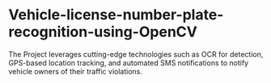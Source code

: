 # Vehicle-license-number-plate-recognition-using-OpenCV
The Project leverages cutting-edge technologies such as OCR for detection, GPS-based location tracking, and automated SMS notifications to notify vehicle owners of their traffic violations.
